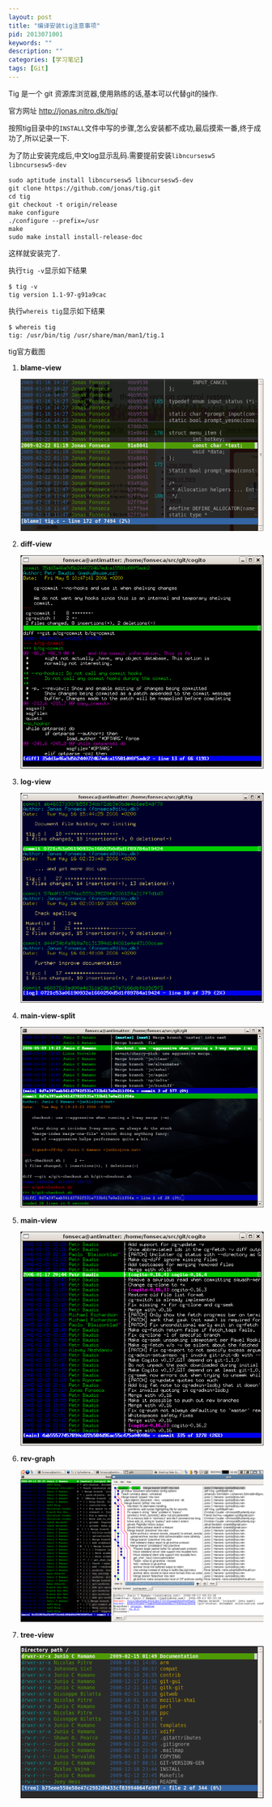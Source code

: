 ```yaml
---
layout: post
title: "编译安装tig注意事项"
pid: 2013071001
keywords: ""
description: ""
categories: [学习笔记]
tags: [Git]
---
```


Tig 是一个 git 资源库浏览器,使用熟练的话,基本可以代替git的操作.

官方网址 <http://jonas.nitro.dk/tig/>

按照tig目录中的`INSTALL`文件中写的步骤,怎么安装都不成功,最后摸索一番,终于成功了,所以记录一下.

为了防止安装完成后,中文log显示乱码.需要提前安装`libncursesw5 libncursesw5-dev`


    sudo aptitude install libncursesw5 libncursesw5-dev
    git clone https://github.com/jonas/tig.git
    cd tig
    git checkout -t origin/release
    make configure
    ./configure --prefix=/usr
    make
    sudo make install install-release-doc

这样就安装完了.

执行`tig -v`显示如下结果

    $ tig -v
    tig version 1.1-97-g91a9cac

执行`whereis tig`显示如下结果

    $ whereis tig
    tig: /usr/bin/tig /usr/share/man/man1/tig.1

tig官方截图

1. **blame-view**

    ![blame-view](/uploads/2013/07/10_01-blame-view.png)

2. **diff-view**

    ![diff-view](/uploads/2013/07/10_02-diff-view.png)

3. **log-view**

    ![log-view](/uploads/2013/07/10_03-log-view.png)

4. **main-view-split**

    ![main-view-split](/uploads/2013/07/10_04-main-view-split.png)

5. **main-view**

    ![main-view](/uploads/2013/07/10_05-main-view.png)

6. **rev-graph**

    ![rev-graph](/uploads/2013/07/10_06-rev-graph.png)

7. **tree-view**

    ![tree-view](/uploads/2013/07/10_07-tree-view.png)
